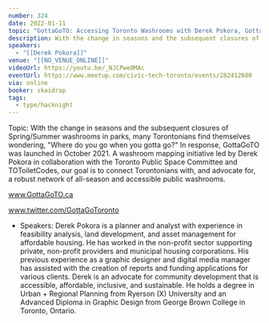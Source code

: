 ```yaml
---
number: 324
date: 2022-01-11
topic: "GottaGoTO: Accessing Toronto Washrooms with Derek Pokora, GottaGoTO"
description: With the change in seasons and the subsequent closures of Spring/Summer washrooms in parks, many Torontonians find themselves wondering, "Where do you go when you gotta go?" In response, GottaGoTO was launched in October 2021. A washroom mapping initiative led by Derek Pokora in collaboration with the Toronto Public Space Committee and TOToiletCodes, our goal is to connect Torontonians with, and advocate for, a robust network of all-season and accessible public washrooms. www.GottaGoTO.ca
speakers:
  - "[[Derek Pokora]]"
venue: "[[NO_VENUE_ONLINE]]"
videoUrl: https://youtu.be/_NJCPwe0MAc
eventUrl: https://www.meetup.com/civic-tech-toronto/events/282412600
via: online
booker: skaidrap
tags:
  - type/hacknight
---
```


Topic:
With the change in seasons and the subsequent closures of Spring/Summer washrooms in parks, many Torontonians find themselves wondering, "Where do you go when you gotta go?" In response, GottaGoTO was launched in October 2021. A washroom mapping initiative led by Derek Pokora in collaboration with the Toronto Public Space Committee and TOToiletCodes, our goal is to connect Torontonians with, and advocate for, a robust network of all-season and accessible public washrooms.

www.GottaGoTO.ca

www.twitter.com/GottaGoToronto

+ Speakers:
Derek Pokora is a planner and analyst with experience in feasibility analysis, land development, and asset management for affordable housing. He has worked in the non-profit sector supporting private, non-profit providers and municipal housing corporations. His previous experience as a graphic designer and digital media manager has assisted with the creation of reports and funding applications for various clients. Derek is an advocate for community development that is accessible, affordable, inclusive, and sustainable. He holds a degree in Urban + Regional Planning from Ryerson (X) University and an Advanced Diploma in Graphic Design from George Brown College in Toronto, Ontario.
